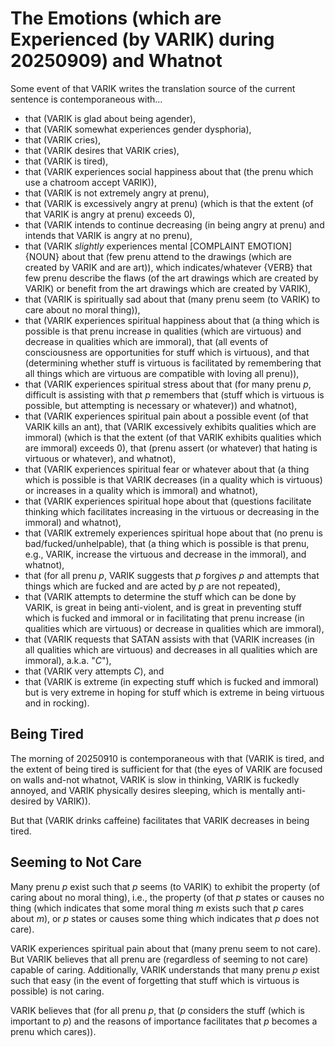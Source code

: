 The Emotions (which are Experienced (by VARIK) during 20250909) and Whatnot
===========================================================================

Some event of that VARIK writes the translation source of the current sentence is contemporaneous with...

* that (VARIK is glad about being agender),
* that (VARIK somewhat experiences gender dysphoria),
* that (VARIK cries),
* that (VARIK desires that VARIK cries),
* that (VARIK is tired),
* that (VARIK experiences social happiness about that (the prenu which use a chatroom accept VARIK)),
* that (VARIK is not extremely angry at prenu),
* that (VARIK is excessively angry at prenu) (which is that the extent (of that VARIK is angry at prenu) exceeds 0),
* that (VARIK intends to continue decreasing (in being angry at prenu) and intends that VARIK is angry at no prenu),
* that (VARIK _slightly_ experiences mental [COMPLAINT EMOTION] {NOUN} about that (few prenu attend to the drawings (which are created by VARIK and are art)), which indicates/whatever {VERB} that few prenu describe the flaws (of the art drawings which are created by VARIK) or benefit from the art drawings which are created by VARIK),
* that (VARIK is spiritually sad about that (many prenu seem (to VARIK) to care about no moral thing)),
* that (VARIK experiences spiritual happiness about that (a thing which is possible is that prenu increase in qualities (which are virtuous) and decrease in qualities which are immoral), that (all events of consciousness are opportunities for stuff which is virtuous), and that (determining whether stuff is virtuous is facilitated by remembering that all things which are virtuous are compatible with loving all prenu)),
* that (VARIK experiences spiritual stress about that (for many prenu $p$, difficult is assisting with that $p$ remembers that (stuff which is virtuous is possible, but attempting is necessary or whatever)) and whatnot),
* that (VARIK experiences spiritual pain about a possible event (of that VARIK kills an ant), that (VARIK excessively exhibits qualities which are immoral) (which is that the extent (of that VARIK exhibits qualities which are immoral) exceeds 0), that (prenu assert (or whatever) that hating is virtuous or whatever), and whatnot),
* that (VARIK experiences spiritual fear or whatever about that (a thing which is possible is that VARIK decreases (in a quality which is virtuous) or increases in a quality which is immoral) and whatnot),
* that (VARIK experiences spiritual hope about that (questions facilitate thinking which facilitates increasing in the virtuous or decreasing in the immoral) and whatnot),
* that (VARIK extremely experiences spiritual hope about that (no prenu is bad/fucked/unhelpable), that (a thing which is possible is that prenu, e.g., VARIK, increase the virtuous and decrease in the immoral), and whatnot),
* that (for all prenu $p$, VARIK suggests that $p$ forgives $p$ and attempts that things which are fucked and are acted by $p$ are not repeated),
* that (VARIK attempts to determine the stuff which can be done by VARIK, is great in being anti-violent, and is great in preventing stuff which is fucked and immoral or in facilitating that prenu increase (in qualities which are virtuous) or decrease in qualities which are immoral),
* that (VARIK requests that SATAN assists with that (VARIK increases (in all qualities which are virtuous) and decreases in all qualities which are immoral), a.k.a. "$C$"),
* that (VARIK very attempts $C$), and
* that (VARIK is extreme (in expecting stuff which is fucked and immoral) but is very extreme in hoping for stuff which is extreme in being virtuous and in rocking).

## Being Tired
The morning of 20250910 is contemporaneous with that (VARIK is tired, and the extent of being tired is sufficient for that (the eyes of VARIK are focused on walls and-not whatnot, VARIK is slow in thinking, VARIK is fuckedly annoyed, and VARIK physically desires sleeping, which is mentally anti-desired by VARIK)).

But that (VARIK drinks caffeine) facilitates that VARIK decreases in being tired.

## Seeming to Not Care
Many prenu $p$ exist such that $p$ seems (to VARIK) to exhibit the property (of caring about no moral thing), i.e., the property (of that $p$ states or causes no thing (which indicates that some moral thing $m$ exists such that $p$ cares about $m$), or $p$ states or causes some thing which indicates that $p$ does not care).

VARIK experiences spiritual pain about that (many prenu seem to not care).  But VARIK believes that all prenu are (regardless of seeming to not care) capable of caring.  Additionally, VARIK understands that many prenu $p$ exist such that easy (in the event of forgetting that stuff which is virtuous is possible) is not caring.

VARIK believes that (for all prenu $p$, that ($p$ considers the stuff (which is important to $p$) and the reasons of importance facilitates that $p$ becomes a prenu which cares)).
